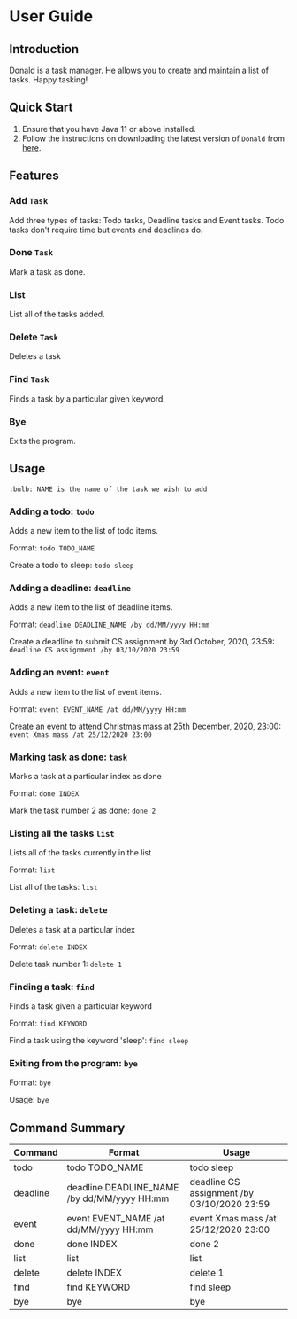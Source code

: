 # User Guide

## Introduction

Donald is a task manager. He allows you to create and maintain a list of tasks. Happy tasking!

## Quick Start

1. Ensure that you have Java 11 or above installed.
1. Follow the instructions on downloading the latest version of `Donald` from [here](http://link.to/duke).

## Features 

### Add `Task`
Add three types of tasks: Todo tasks, Deadline tasks and Event tasks. Todo tasks don't require time but events and deadlines do.

### Done `Task`
Mark a task as done.

### List 
List all of the tasks added.

### Delete `Task`
Deletes a task 

### Find `Task`
Finds a task by a particular given keyword.

### Bye
Exits the program.

## Usage 

`:bulb: NAME is the name of the task we wish to add`

### Adding a todo: `todo`
Adds a new item to the list of todo items.

Format: `todo TODO_NAME`

Create a todo to sleep: `todo sleep`

### Adding a deadline: `deadline`
Adds a new item to the list of deadline items.

Format: `deadline DEADLINE_NAME /by dd/MM/yyyy HH:mm`

Create a deadline to submit CS assignment by 3rd October, 2020, 23:59: `deadline CS assignment /by 03/10/2020 23:59`

### Adding an event: `event`
Adds a new item to the list of event items.

Format: `event EVENT_NAME /at dd/MM/yyyy HH:mm`

Create an event to attend Christmas mass at 25th December, 2020, 23:00: `event Xmas mass /at 25/12/2020 23:00`

### Marking task as done: `task`
Marks a task at a particular index as done

Format: `done INDEX`

Mark the task number 2 as done: `done 2`

### Listing all the tasks `list`
Lists all of the tasks currently in the list

Format: `list`

List all of the tasks: `list`

### Deleting a task: `delete`
Deletes a task at a particular index

Format: `delete INDEX`

Delete task number 1: `delete 1`

### Finding a task: `find`
Finds a task given a particular keyword

Format: `find KEYWORD`

Find a task using the keyword 'sleep': `find sleep`

### Exiting from the program: `bye`

Format: `bye`

Usage: `bye`


## Command Summary

Command | Format | Usage
--------|--------|------
todo | todo TODO_NAME | todo sleep
deadline | deadline DEADLINE_NAME /by dd/MM/yyyy HH:mm | deadline CS assignment /by 03/10/2020 23:59
event | event EVENT_NAME /at dd/MM/yyyy HH:mm | event Xmas mass /at 25/12/2020 23:00
done | done INDEX | done 2
list | list | list
delete | delete INDEX | delete 1
find | find KEYWORD | find sleep
bye | bye | bye
